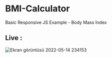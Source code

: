 # BMI-Calculator
 Basic Responsive JS Example - Body Mass Index 

## Live : 

![Ekran görüntüsü 2022-05-14 234153](https://user-images.githubusercontent.com/72731296/168447541-64c9f61e-9c0a-4948-906c-e532927315b7.png)
